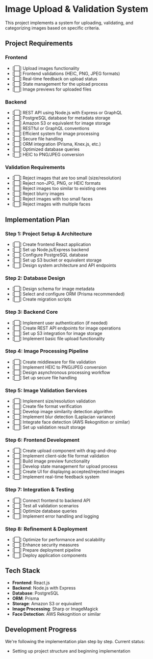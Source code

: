 # Image Upload & Validation System

This project implements a system for uploading, validating, and categorizing images based on specific criteria.

## Project Requirements

### Frontend

- [⬜] Upload images functionality
- [⬜] Frontend validations (HEIC, PNG, JPEG formats)
- [⬜] Real-time feedback on upload status
- [⬜] State management for the upload process
- [⬜] Image previews for uploaded files

### Backend

- [⬜] REST API using Node.js with Express or GraphQL
- [⬜] PostgreSQL database for metadata storage
- [⬜] Amazon S3 or equivalent for image storage
- [⬜] RESTful or GraphQL conventions
- [⬜] Efficient system for image processing
- [⬜] Secure file handling
- [⬜] ORM integration (Prisma, Knex.js, etc.)
- [⬜] Optimized database queries
- [⬜] HEIC to PNG/JPEG conversion

### Validation Requirements

- [⬜] Reject images that are too small (size/resolution)
- [⬜] Reject non-JPG, PNG, or HEIC formats
- [⬜] Reject images too similar to existing ones
- [⬜] Reject blurry images
- [⬜] Reject images with too small faces
- [⬜] Reject images with multiple faces

## Implementation Plan

### Step 1: Project Setup & Architecture

- [⬜] Create frontend React application
- [⬜] Set up Node.js/Express backend
- [⬜] Configure PostgreSQL database
- [⬜] Set up S3 bucket or equivalent storage
- [⬜] Design system architecture and API endpoints

### Step 2: Database Design

- [⬜] Design schema for image metadata
- [⬜] Select and configure ORM (Prisma recommended)
- [⬜] Create migration scripts

### Step 3: Backend Core

- [⬜] Implement user authentication (if needed)
- [⬜] Create REST API endpoints for image operations
- [⬜] Set up S3 integration for image storage
- [⬜] Implement basic file upload functionality

### Step 4: Image Processing Pipeline

- [⬜] Create middleware for file validation
- [⬜] Implement HEIC to PNG/JPEG conversion
- [⬜] Design asynchronous processing workflow
- [⬜] Set up secure file handling

### Step 5: Image Validation Services

- [⬜] Implement size/resolution validation
- [⬜] Create file format verification
- [⬜] Develop image similarity detection algorithm
- [⬜] Implement blur detection (Laplacian variance)
- [⬜] Integrate face detection (AWS Rekognition or similar)
- [⬜] Set up validation result storage

### Step 6: Frontend Development

- [⬜] Create upload component with drag-and-drop
- [⬜] Implement client-side file format validation
- [⬜] Build image preview functionality
- [⬜] Develop state management for upload process
- [⬜] Create UI for displaying accepted/rejected images
- [⬜] Implement real-time feedback system

### Step 7: Integration & Testing

- [⬜] Connect frontend to backend API
- [⬜] Test all validation scenarios
- [⬜] Optimize database queries
- [⬜] Implement error handling and logging

### Step 8: Refinement & Deployment

- [⬜] Optimize for performance and scalability
- [⬜] Enhance security measures
- [⬜] Prepare deployment pipeline
- [⬜] Deploy application components

## Tech Stack

- **Frontend**: React.js
- **Backend**: Node.js with Express
- **Database**: PostgreSQL
- **ORM**: Prisma
- **Storage**: Amazon S3 or equivalent
- **Image Processing**: Sharp or ImageMagick
- **Face Detection**: AWS Rekognition or similar

## Development Progress

We're following the implementation plan step by step. Current status:

- Setting up project structure and beginning implementation

